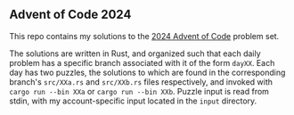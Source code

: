 ## Advent of Code 2024

This repo contains my solutions to the
[2024 Advent of Code](https://adventofcode.com/2024) problem set.

The solutions are written in Rust, and organized such that each daily problem
has a specific branch associated with it of the form `dayXX`. Each day has two
puzzles, the solutions to which are found in the corresponding branch's
`src/XXa.rs` and `src/XXb.rs` files respectively, and invoked with `cargo run
--bin XXa` or `cargo run --bin XXb`. Puzzle input is read from stdin, with my
account-specific input located in the `input` directory.
